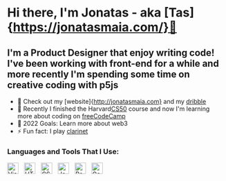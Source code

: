 # Hi there, I'm Jonatas - aka [Tas]{https://jonatasmaia.com/}👋 

## I'm a Product Designer that enjoy writing code! I've been working with front-end for a while and more recently I'm spending some time on creative coding with p5js

- 🔭 Check out my [website]{http://jonatasmaia.com} and my [dribble](https://dribbble.com/tasguerci)
- 🌱 Recently I finished the Harvard[CS50](https://certificates.cs50.io/178d6904-a215-4926-b68a-15dc8749e11b.pdf) course and now I'm learning more about coding on [freeCodeCamp](https://www.freecodecamp.org/) 
- 🥅 2022 Goals: Learn more about web3
- ⚡ Fun fact: I play [clarinet](https://www.google.com/search?q=clarinet)


### Languages and Tools That I Use:

<img align="left" alt="Visual Studio Code" width="26px" src="https://cdn.jsdelivr.net/gh/devicons/devicon/icons/vscode/vscode-original.svg" style="padding-right:10px;" /><img align="left" alt="HTML5" width="26px" src="https://cdn.jsdelivr.net/gh/devicons/devicon/icons/html5/html5-original.svg" style="padding-right:10px;" /><img align="left" alt="CSS3" width="26px" src="https://cdn.jsdelivr.net/gh/devicons/devicon/icons/css3/css3-original.svg" style="padding-right:10px;" /><img align="left" alt="JavaScript" width="26px" src="https://cdn.jsdelivr.net/gh/devicons/devicon/icons/javascript/javascript-original.svg" style="padding-right:10px;" /><img align="left" alt="React" width="26px" src="https://cdn.jsdelivr.net/gh/devicons/devicon/icons/react/react-original.svg" style="padding-right:10px;" /><img align="left" alt="Gatsby" width="26px" src="https://cdn.jsdelivr.net/gh/devicons/devicon/icons/gatsby/gatsby-original.svg" style="padding-right:10px;" />
